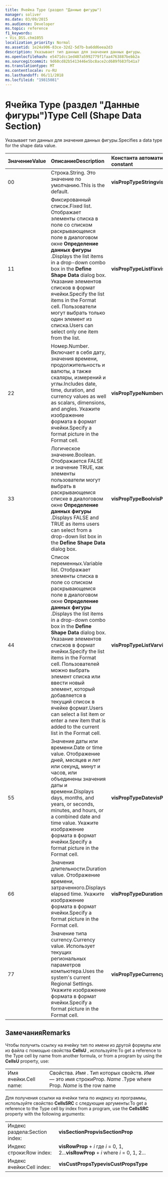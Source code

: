 ```yaml
---
title: Ячейка Type (раздел "Данные фигуры")
manager: soliver
ms.date: 03/09/2015
ms.audience: Developer
ms.topic: reference
f1_keywords:
- Vis_DSS.chm1055
localization_priority: Normal
ms.assetid: 1e24a906-83ce-32d2-5d7b-ba6dd6eea2d3
description: Указывает тип данных для значения данных фигуры.
ms.openlocfilehash: e5471dcc1ed487a5992779f1faa4763887bebb2a
ms.sourcegitcommit: 9d60cd82b5413446e5bc8ace2cd689f683fb41a7
ms.translationtype: MT
ms.contentlocale: ru-RU
ms.lasthandoff: 06/11/2018
ms.locfileid: "19815081"
---
```

# <a name="type-cell-shape-data-section"></a><span data-ttu-id="38c1b-103">Ячейка Type (раздел "Данные фигуры")</span><span class="sxs-lookup"><span data-stu-id="38c1b-103">Type Cell (Shape Data Section)</span></span>

<span data-ttu-id="38c1b-104">Указывает тип данных для значения данных фигуры.</span><span class="sxs-lookup"><span data-stu-id="38c1b-104">Specifies a data type for the shape data value.</span></span>
  
|<span data-ttu-id="38c1b-105">**Значение**</span><span class="sxs-lookup"><span data-stu-id="38c1b-105">**Value**</span></span>|<span data-ttu-id="38c1b-106">**Описание**</span><span class="sxs-lookup"><span data-stu-id="38c1b-106">**Description**</span></span>|<span data-ttu-id="38c1b-107">**Константа автоматизации**</span><span class="sxs-lookup"><span data-stu-id="38c1b-107">**Automation constant**</span></span>|
|:-----|:-----|:-----|
|<span data-ttu-id="38c1b-108">0</span><span class="sxs-lookup"><span data-stu-id="38c1b-108">0</span></span>  <br/> |<span data-ttu-id="38c1b-109">Строка.</span><span class="sxs-lookup"><span data-stu-id="38c1b-109">String.</span></span> <span data-ttu-id="38c1b-110">Это значение по умолчанию.</span><span class="sxs-lookup"><span data-stu-id="38c1b-110">This is the default.</span></span>  <br/> |<span data-ttu-id="38c1b-111">**visPropTypeString**</span><span class="sxs-lookup"><span data-stu-id="38c1b-111">**visPropTypeString**</span></span> <br/> |
|<span data-ttu-id="38c1b-112">1</span><span class="sxs-lookup"><span data-stu-id="38c1b-112">1</span></span>  <br/> |<span data-ttu-id="38c1b-113">Фиксированный список.</span><span class="sxs-lookup"><span data-stu-id="38c1b-113">Fixed list.</span></span> <span data-ttu-id="38c1b-114">Отображает элементы списка в поле со списком раскрывающемся поле в диалоговом окне **Определение данных фигуры** .</span><span class="sxs-lookup"><span data-stu-id="38c1b-114">Displays the list items in a drop-down combo box in the **Define Shape Data** dialog box.</span></span> <span data-ttu-id="38c1b-115">Указание элементов списков в формат ячейки.</span><span class="sxs-lookup"><span data-stu-id="38c1b-115">Specify the list items in the Format cell.</span></span> <span data-ttu-id="38c1b-116">Пользователи могут выбрать только один элемент из списка.</span><span class="sxs-lookup"><span data-stu-id="38c1b-116">Users can select only one item from the list.</span></span>  <br/> |<span data-ttu-id="38c1b-117">**visPropTypeListFix**</span><span class="sxs-lookup"><span data-stu-id="38c1b-117">**visPropTypeListFix**</span></span> <br/> |
|<span data-ttu-id="38c1b-118">2</span><span class="sxs-lookup"><span data-stu-id="38c1b-118">2</span></span>  <br/> |<span data-ttu-id="38c1b-119">Номер.</span><span class="sxs-lookup"><span data-stu-id="38c1b-119">Number.</span></span> <span data-ttu-id="38c1b-120">Включает в себя дату, значения времени, продолжительность и валюты, а также скаляры, измерений и углы.</span><span class="sxs-lookup"><span data-stu-id="38c1b-120">Includes date, time, duration, and currency values as well as scalars, dimensions, and angles.</span></span> <span data-ttu-id="38c1b-121">Укажите изображение формата в формат ячейки.</span><span class="sxs-lookup"><span data-stu-id="38c1b-121">Specify a format picture in the Format cell.</span></span>  <br/> |<span data-ttu-id="38c1b-122">**visPropTypeNumber**</span><span class="sxs-lookup"><span data-stu-id="38c1b-122">**visPropTypeNumber**</span></span> <br/> |
|<span data-ttu-id="38c1b-123">3</span><span class="sxs-lookup"><span data-stu-id="38c1b-123">3</span></span>  <br/> |<span data-ttu-id="38c1b-124">Логическое значение.</span><span class="sxs-lookup"><span data-stu-id="38c1b-124">Boolean.</span></span> <span data-ttu-id="38c1b-125">Отображается FALSE и значение TRUE, как элементы пользователи могут выбрать в раскрывающемся списке в диалоговом окне **Определение данных фигуры** .</span><span class="sxs-lookup"><span data-stu-id="38c1b-125">Displays FALSE and TRUE as items users can select from a drop-down list box in the **Define Shape Data** dialog box.</span></span>  <br/> |<span data-ttu-id="38c1b-126">**visPropTypeBool**</span><span class="sxs-lookup"><span data-stu-id="38c1b-126">**visPropTypeBool**</span></span> <br/> |
|<span data-ttu-id="38c1b-127">4</span><span class="sxs-lookup"><span data-stu-id="38c1b-127">4</span></span>  <br/> |<span data-ttu-id="38c1b-128">Список переменных.</span><span class="sxs-lookup"><span data-stu-id="38c1b-128">Variable list.</span></span> <span data-ttu-id="38c1b-129">Отображает элементы списка в поле со списком раскрывающемся поле в диалоговом окне **Определение данных фигуры** .</span><span class="sxs-lookup"><span data-stu-id="38c1b-129">Displays the list items in a drop-down combo box in the **Define Shape Data** dialog box.</span></span> <span data-ttu-id="38c1b-130">Указание элементов списков в формат ячейки.</span><span class="sxs-lookup"><span data-stu-id="38c1b-130">Specify the list items in the Format cell.</span></span> <span data-ttu-id="38c1b-131">Пользователей можно выбрать элемент списка или ввести новый элемент, который добавляется в текущий список в ячейке формат.</span><span class="sxs-lookup"><span data-stu-id="38c1b-131">Users can select a list item or enter a new item that is added to the current list in the Format cell.</span></span>  <br/> |<span data-ttu-id="38c1b-132">**visPropTypeListVar**</span><span class="sxs-lookup"><span data-stu-id="38c1b-132">**visPropTypeListVar**</span></span> <br/> |
|<span data-ttu-id="38c1b-133">5</span><span class="sxs-lookup"><span data-stu-id="38c1b-133">5</span></span>  <br/> |<span data-ttu-id="38c1b-134">Значение даты или времени.</span><span class="sxs-lookup"><span data-stu-id="38c1b-134">Date or time value.</span></span> <span data-ttu-id="38c1b-135">Отображение дней, месяцев и лет или секунд, минут и часов, или объединены значения даты и времени.</span><span class="sxs-lookup"><span data-stu-id="38c1b-135">Displays days, months, and years, or seconds, minutes, and hours, or a combined date and time value.</span></span> <span data-ttu-id="38c1b-136">Укажите изображение формата в формат ячейки.</span><span class="sxs-lookup"><span data-stu-id="38c1b-136">Specify a format picture in the Format cell.</span></span>  <br/> |<span data-ttu-id="38c1b-137">**visPropTypeDate**</span><span class="sxs-lookup"><span data-stu-id="38c1b-137">**visPropTypeDate**</span></span> <br/> |
|<span data-ttu-id="38c1b-138">6</span><span class="sxs-lookup"><span data-stu-id="38c1b-138">6</span></span>  <br/> |<span data-ttu-id="38c1b-139">Значения длительности.</span><span class="sxs-lookup"><span data-stu-id="38c1b-139">Duration value.</span></span> <span data-ttu-id="38c1b-140">Отображение времени, затраченного.</span><span class="sxs-lookup"><span data-stu-id="38c1b-140">Displays elapsed time.</span></span> <span data-ttu-id="38c1b-141">Укажите изображение формата в формат ячейки.</span><span class="sxs-lookup"><span data-stu-id="38c1b-141">Specify a format picture in the Format cell.</span></span>  <br/> |<span data-ttu-id="38c1b-142">**visPropTypeDuration**</span><span class="sxs-lookup"><span data-stu-id="38c1b-142">**visPropTypeDuration**</span></span> <br/> |
|<span data-ttu-id="38c1b-143">7</span><span class="sxs-lookup"><span data-stu-id="38c1b-143">7</span></span>  <br/> |<span data-ttu-id="38c1b-144">Значение типа currency.</span><span class="sxs-lookup"><span data-stu-id="38c1b-144">Currency value.</span></span> <span data-ttu-id="38c1b-145">Использует текущих региональных параметров компьютера.</span><span class="sxs-lookup"><span data-stu-id="38c1b-145">Uses the system's current Regional Settings.</span></span> <span data-ttu-id="38c1b-146">Укажите изображение формата в формат ячейки.</span><span class="sxs-lookup"><span data-stu-id="38c1b-146">Specify a format picture in the Format cell.</span></span>  <br/> |<span data-ttu-id="38c1b-147">**visPropTypeCurrency**</span><span class="sxs-lookup"><span data-stu-id="38c1b-147">**visPropTypeCurrency**</span></span> <br/> |
   
## <a name="remarks"></a><span data-ttu-id="38c1b-148">Замечания</span><span class="sxs-lookup"><span data-stu-id="38c1b-148">Remarks</span></span>

<span data-ttu-id="38c1b-149">Чтобы получить ссылку на ячейку тип по имени из другой формулы или из файла с помощью свойства **CellsU** , используйте:</span><span class="sxs-lookup"><span data-stu-id="38c1b-149">To get a reference to the Type cell by name from another formula, or from a program by using the **CellsU** property, use:</span></span> 
  
|||
|:-----|:-----|
|<span data-ttu-id="38c1b-150">Имя ячейки.</span><span class="sxs-lookup"><span data-stu-id="38c1b-150">Cell name:</span></span>  <br/> |<span data-ttu-id="38c1b-151">Свойства. *Имя* . Тип которых свойств.  *Имя* — это имя строки</span><span class="sxs-lookup"><span data-stu-id="38c1b-151">Prop. *Name*  .Type where Prop.  *Name*  is the row name</span></span>  <br/> |
   
<span data-ttu-id="38c1b-152">Для получения ссылки на ячейки типа по индексу из программы, используйте свойство **CellsSRC** с следующие аргументы:</span><span class="sxs-lookup"><span data-stu-id="38c1b-152">To get a reference to the Type cell by index from a program, use the **CellsSRC** property with the following arguments:</span></span> 
  
|||
|:-----|:-----|
|<span data-ttu-id="38c1b-153">Индекс раздела:</span><span class="sxs-lookup"><span data-stu-id="38c1b-153">Section index:</span></span>  <br/> |<span data-ttu-id="38c1b-154">**visSectionProp**</span><span class="sxs-lookup"><span data-stu-id="38c1b-154">**visSectionProp**</span></span> <br/> |
|<span data-ttu-id="38c1b-155">Индекс строки:</span><span class="sxs-lookup"><span data-stu-id="38c1b-155">Row index:</span></span>  <br/> |<span data-ttu-id="38c1b-156">**visRowProp** +  *i* где *i* = 0, 1, 2...</span><span class="sxs-lookup"><span data-stu-id="38c1b-156">**visRowProp** +  *i*  where  *i*  = 0, 1, 2...</span></span>  <br/> |
|<span data-ttu-id="38c1b-157">Индекс ячейки:</span><span class="sxs-lookup"><span data-stu-id="38c1b-157">Cell index:</span></span>  <br/> |<span data-ttu-id="38c1b-158">**visCustPropsType**</span><span class="sxs-lookup"><span data-stu-id="38c1b-158">**visCustPropsType**</span></span> <br/> |
   


